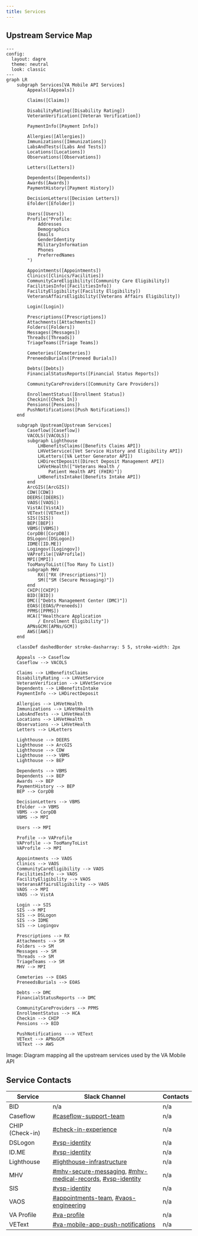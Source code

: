 ```yaml
---
title: Services
---
```


## Upstream Service Map

```mermaid
---
config:
  layout: dagre
  theme: neutral
  look: classic
---
graph LR
    subgraph Services[VA Mobile API Services]
        Appeals([Appeals])

        Claims([Claims])

        DisabilityRating([Disability Rating])
        VeteranVerification([Veteran Verification])

        PaymentInfo([Payment Info])
    
        Allergies([Allergies])
        Immunizations([Immunizations])
        LabsAndTests([Labs And Tests])
        Locations([Locations])
        Observations([Observations])

        Letters([Letters])

        Dependents([Dependents])
        Awards([Awards])
        PaymentHistory([Payment History])

        DecisionLetters([Decision Letters])
        Efolder([Efolder])

        Users([Users])
        Profile("Profile:
            Addresses
            Demographics
            Emails
            GenderIdentity
            MilitaryInformation
            Phones
            PreferredNames
        ")

        Appointments([Appointments])
        Clinics([Clinics/Facilities])
        CommunityCareEligibility([Community Care Eligibility])
        FacilitiesInfo([FacilitiesInfo])
        FacilityEligibility([Facility Eligibility])
        VeteransAffairsEligibility([Veterans Affairs Eligibility])

        Login([Login])

        Prescriptions([Prescriptions])
        Attachments([Attachments])
        Folders([Folders])
        Messages([Messages])
        Threads([Threads])
        TriageTeams([Triage Teams])

        Cemeteries([Cemeteries])
        PreneedsBurials([Preneed Burials])

        Debts([Debts])
        FinancialStatusReports([Financial Status Reports])

        CommunityCareProviders([Community Care Providers])

        EnrollmentStatus([Enrollment Status])
        Checkin([Check In])
        Pensions([Pensions])
        PushNotifications([Push Notifications])
    end
    
    subgraph Upstream[Upstream Services]
        Caseflow([Caseflow])
        VACOLS([VACOLS])
        subgraph Lighthouse
            LHBenefitsClaims([Benefits Claims API])
            LHVetService([Vet Service History and Eligibility API])
            LHLetters([VA Letter Generator API])
            LHDirectDeposit([Direct Deposit Management API])
            LHVetHealth(["Veterans Health /
                Patient Health API (FHIR)"])
            LHBenefitsIntake([Benefits Intake API])
        end
        ArcGIS([ArcGIS])
        CDW([CDW])
        DEERS([DEERS])
        VAOS([VAOS])
        VistA([VistA])
        VEText([VEText])
        SIS([SIS])
        BEP([BEP])
        VBMS([VBMS])
        CorpDB([CorpDB])
        DSLogon([DSLogon])
        IDME([ID.ME])
        Logingov([Logingov])
        VAProfile([VAProfile])
        MPI([MPI])
        TooManyToList([Too Many To List])
        subgraph MHV
            RX(["RX (Prescriptions)"])
            SM(["SM (Secure Messaging)"])
        end
        CHIP([CHIP])
        BID([BID])
        DMC(["Debts Management Center (DMC)"])
        EOAS([EOAS/Preneeds])
        PPMS([PPMS])
        HCA(["Healthcare Application
            / Enrollment Eligibility"])
        APNsGCM([APNs/GCM])
        AWS([AWS])
    end

    classDef dashedBorder stroke-dasharray: 5 5, stroke-width: 2px
    
    Appeals --> Caseflow
    Caseflow --> VACOLS

    Claims --> LHBenefitsClaims
    DisabilityRating --> LHVetService
    VeteranVerification --> LHVetService
    Dependents --> LHBenefitsIntake
    PaymentInfo --> LHDirectDeposit

    Allergies --> LHVetHealth
    Immunizations --> LHVetHealth
    LabsAndTests --> LHVetHealth
    Locations --> LHVetHealth
    Observations --> LHVetHealth
    Letters --> LHLetters

    Lighthouse --> DEERS
    Lighthouse --> ArcGIS
    Lighthouse --> CDW
    Lighthouse ---> VBMS
    Lighthouse --> BEP

    Dependents --> VBMS
    Dependents --> BEP
    Awards --> BEP
    PaymentHistory --> BEP
    BEP --> CorpDB

    DecisionLetters --> VBMS
    Efolder --> VBMS
    VBMS --> CorpDB
    VBMS --> MPI

    Users --> MPI
    
    Profile --> VAProfile
    VAProfile --> TooManyToList
    VAProfile --> MPI

    Appointments --> VAOS
    Clinics --> VAOS
    CommunityCareEligibility --> VAOS
    FacilitiesInfo --> VAOS
    FacilityEligibility --> VAOS
    VeteransAffairsEligibility --> VAOS
    VAOS --> MPI
    VAOS --> VistA
    
    Login --> SIS
    SIS --> MPI
    SIS --> DSLogon
    SIS --> IDME
    SIS --> Logingov
    
    Prescriptions --> RX
    Attachments --> SM
    Folders --> SM
    Messages --> SM
    Threads --> SM
    TriageTeams --> SM
    MHV --> MPI

    Cemeteries --> EOAS
    PreneedsBurials --> EOAS

    Debts --> DMC
    FinancialStatusReports --> DMC

    CommunityCareProviders --> PPMS
    EnrollmentStatus --> HCA
    Checkin --> CHIP
    Pensions --> BID
    
    PushNotifications ---> VEText
    VEText --> APNsGCM
    VEText --> AWS
```
Image: Diagram mapping all the upstream services used by the VA Mobile API

## Service Contacts

| Service    | Slack Channel                                                                                                                                                                                         | Contacts                                  |
| ---------- | ----------------------------------------------------------------------------------------------------------------------------------------------------------------------------------------------------- | ----------------------------------------- |
| BID   | n/a                                                                                                                                 | n/a                                       |
| Caseflow   | [#caseflow-support-team](https://dsva.slack.com/archives/C0200QGKPKR)                                                                                                                                 | n/a                                       |
| CHIP (Check-in)   | [#check-in-experience](https://dsva.slack.com/archives/C022AC2STBM)                                                                                                                                   | n/a                                       |
| DSLogon    | [#vsp-identity](https://dsva.slack.com/archives/CSFV4QTKN)                                                                                                                                            | n/a                                       |
| ID.ME      | [#vsp-identity](https://dsva.slack.com/archives/CSFV4QTKN)                                                                                                                                            | n/a                                       |
| Lighthouse | [#lighthouse-infrastructure](https://dsva.slack.com/archives/C013VCQKSE7)                                                                                                                             | n/a                                       |
| MHV        | [#mhv-secure-messaging](https://dsva.slack.com/archives/C03ECSBGSKX), [#mhv-medical-records](https://dsva.slack.com/archives/C03Q2UQL1AS), [#vsp-identity](https://dsva.slack.com/archives/CSFV4QTKN) | n/a                                       |
| SIS        | [#vsp-identity](https://dsva.slack.com/archives/CSFV4QTKN)                                                                                                                                            | n/a                                       |
| VAOS       | [#appointments-team](https://dsva.slack.com/archives/CMNQT72LX), [#vaos-engineering](https://dsva.slack.com/archives/C023EFZPX4K)                                                                     | n/a                                       |
| VA Profile | [#va-profile](https://dsva.slack.com/archives/C7TE0PFTL)                                                                                                                                              | n/a                                       |
| VEText     | [#va-mobile-app-push-notifications](https://dsva.slack.com/archives/C01CSM3EZGT)                                                                                                                      | n/a                                       |
